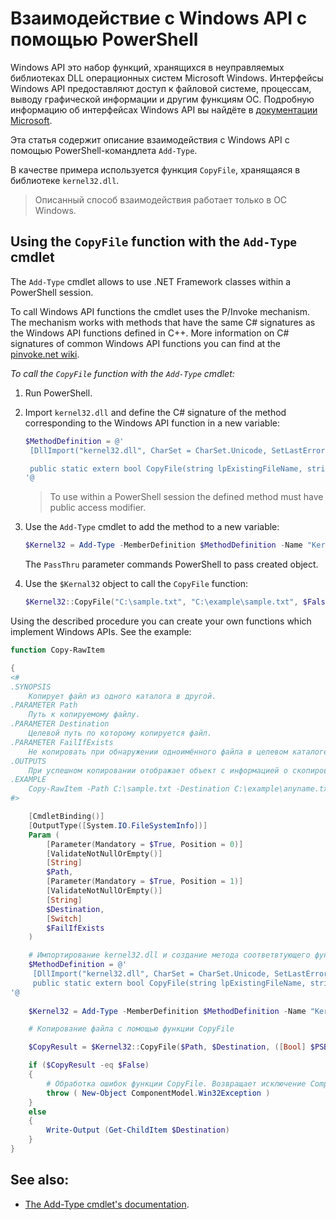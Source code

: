 # Взаимодействие с Windows API с помощью PowerShell

Windows API это набор функций, хранящихся в неуправляемых библиотеках DLL операционных систем Microsoft Windows. Интерфейсы Windows API предоставляют доступ к файловой системе, процессам, выводу графической информации и другим функциям ОС. Подробную информацию об интерфейсах Windows API вы найдёте в [документации Microsoft](https://docs.microsoft.com/ru-ru/windows/win32/apiindex/api-index-portal).

Эта статья содержит описание взаимодействия с Windows API с помощью PowerShell-командлета `Add-Type`.

В качестве примера используется функция `CopyFile`, хранящаяся в библиотеке `kernel32.dll`.

>Описанный способ взаимодействия работает только в ОС Windows.

## Using the `CopyFile` function with the `Add-Type` cmdlet

The `Add-Type` cmdlet allows to use .NET Framework classes within a PowerShell session.

To call Windows API functions the cmdlet uses the P/Invoke mechanism. The mechanism works with methods that have the same C# signatures as the Windows API functions defined in C++. More information on C# signatures of common Windows API functions you can find at the [pinvoke.net wiki](http://www.pinvoke.net/).

*To call the `CopyFile` function with the `Add-Type` cmdlet:*

1. Run PowerShell.
2. Import `kernel32.dll` and define the C# signature of the method corresponding to the Windows API function in a new variable:

   ```powershell
   $MethodDefinition = @'
    [DllImport("kernel32.dll", CharSet = CharSet.Unicode, SetLastError = true)]

    public static extern bool CopyFile(string lpExistingFileName, string lpNewFileName, bool FailIfExists);
   '@
   ```   

   >To use within a PowerShell session the defined method must have public access modifier.

3. Use the `Add-Type` cmdlet to add the method to a new variable:
   
   ```powershell
   $Kernel32 = Add-Type -MemberDefinition $MethodDefinition -Name "Kernel32" -Namespace "Win32" -PassThru
   ```

   The `PassThru` parameter commands PowerShell to pass created object.

4. Use the `$Kernal32` object to call the `CopyFile` function:

   ```powershell
   $Kernel32::CopyFile("C:\sample.txt", "C:\example\sample.txt", $False)
   ```

Using the described procedure you can create your own functions which implement Windows APIs. See the example:

```powershell
function Copy-RawItem

{
<#
.SYNOPSIS
    Копирует файл из одного каталога в другой.
.PARAMETER Path
    Путь к копируемому файлу.
.PARAMETER Destination
    Целевой путь по которому копируется файл.
.PARAMETER FailIfExists
    Не копировать при обнаружении одноимённого файла в целевом каталоге.
.OUTPUTS
    При успешном копировании отображает объект с информацией о скопированном файле.
.EXAMPLE
    Copy-RawItem -Path C:\sample.txt -Destination C:\example\anyname.txt
#>

    [CmdletBinding()]
    [OutputType([System.IO.FileSystemInfo])]
    Param (
        [Parameter(Mandatory = $True, Position = 0)]
        [ValidateNotNullOrEmpty()]
        [String]
        $Path,
        [Parameter(Mandatory = $True, Position = 1)]
        [ValidateNotNullOrEmpty()]
        [String]
        $Destination,
        [Switch]
        $FailIfExists
    )

    # Импортирование kernel32.dll и создание метода соответвтующего функции CopyFile
    $MethodDefinition = @'
     [DllImport("kernel32.dll", CharSet = CharSet.Unicode, SetLastError = true)]
     public static extern bool CopyFile(string lpExistingFileName, string lpNewFileName, bool bFailIfExists);
'@
   
    $Kernel32 = Add-Type -MemberDefinition $MethodDefinition -Name "Kernel32" -Namespace "Win32" -PassThru

    # Копирование файла с помощью функции CopyFile

    $CopyResult = $Kernel32::CopyFile($Path, $Destination, ([Bool] $PSBoundParameters[‘FailIfExists’]))

    if ($CopyResult -eq $False)
    {
        # Обработка ошибок функции CopyFile. Возвращает исключение ComponentModel.Win32Exception
        throw ( New-Object ComponentModel.Win32Exception )
    }
    else
    {
        Write-Output (Get-ChildItem $Destination)
    }
}
```

## See also:

* [The Add-Type cmdlet's documentation](https://docs.microsoft.com/en-us/powershell/module/Microsoft.PowerShell.Utility/Add-Type?view=powershell-5.1).
